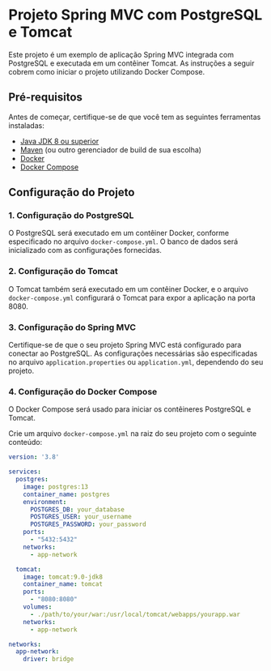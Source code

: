 # Projeto Spring MVC com PostgreSQL e Tomcat

Este projeto é um exemplo de aplicação Spring MVC integrada com PostgreSQL e executada em um contêiner Tomcat. As instruções a seguir cobrem como iniciar o projeto utilizando Docker Compose.

## Pré-requisitos

Antes de começar, certifique-se de que você tem as seguintes ferramentas instaladas:

- [Java JDK 8 ou superior](https://www.oracle.com/java/technologies/javase-jdk8-downloads.html)
- [Maven](https://maven.apache.org/download.cgi) (ou outro gerenciador de build de sua escolha)
- [Docker](https://docs.docker.com/get-docker/)
- [Docker Compose](https://docs.docker.com/compose/install/)

## Configuração do Projeto

### 1. Configuração do PostgreSQL

O PostgreSQL será executado em um contêiner Docker, conforme especificado no arquivo `docker-compose.yml`. O banco de dados será inicializado com as configurações fornecidas.

### 2. Configuração do Tomcat

O Tomcat também será executado em um contêiner Docker, e o arquivo `docker-compose.yml` configurará o Tomcat para expor a aplicação na porta 8080.

### 3. Configuração do Spring MVC

Certifique-se de que o seu projeto Spring MVC está configurado para conectar ao PostgreSQL. As configurações necessárias são especificadas no arquivo `application.properties` ou `application.yml`, dependendo do seu projeto.

### 4. Configuração do Docker Compose

O Docker Compose será usado para iniciar os contêineres PostgreSQL e Tomcat.

Crie um arquivo `docker-compose.yml` na raiz do seu projeto com o seguinte conteúdo:

```yaml
version: '3.8'

services:
  postgres:
    image: postgres:13
    container_name: postgres
    environment:
      POSTGRES_DB: your_database
      POSTGRES_USER: your_username
      POSTGRES_PASSWORD: your_password
    ports:
      - "5432:5432"
    networks:
      - app-network

  tomcat:
    image: tomcat:9.0-jdk8
    container_name: tomcat
    ports:
      - "8080:8080"
    volumes:
      - ./path/to/your/war:/usr/local/tomcat/webapps/yourapp.war
    networks:
      - app-network

networks:
  app-network:
    driver: bridge

